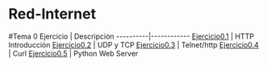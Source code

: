 # Red-Internet

#Tema 0
Ejercicio | Descripción
----------|------------
[Ejercicio0.1](/ActividadesTema0/js01/js01.html) | HTTP Introducción
[Ejercicio0.2](/ActividadesTema0/js02/js02.html) | UDP y TCP
[Ejercicio0.3](/ActividadesTema0/js03/js03.html) | Telnet/http
[Ejercicio0.4](/ActividadesTema0/js04/js04.html) | Curl
[Ejercicio0.5](/ActividadesTema0/js04/js04.html) | Python Web Server
